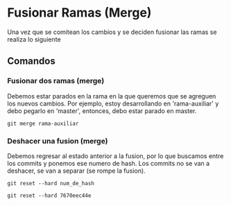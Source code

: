 # Fusionar Ramas (Merge)
Una vez que se comitean los cambios y se deciden fusionar las ramas se realiza lo siguiente

## Comandos
 
### Fusionar dos ramas (merge)
Debemos estar parados en la rama en la que queremos que se agreguen los nuevos cambios. Por ejemplo, estoy desarrollando en 'rama-auxiliar' y debo pegarlo en 'master', entonces, debo estar parado en master.

`git merge rama-auxiliar`

### Deshacer una fusion (merge)
Debemos regresar al estado anterior a la fusion, por lo que buscamos entre los commits y ponemos ese numero de hash. Los commits no se van a deshacer, se van a separar (se rompe la fusion).

`git reset --hard num_de_hash`

`git reset --hard 7670eec44e`